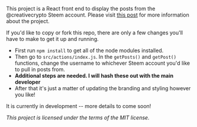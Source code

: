 This project is a React front end to display the posts from the @creativecrypto Steem account. Please visit [this post](https://steemit.com/creativecrypto/@sndbox/announcing-the-creative-crypto-a-journal-for-makers-innovators-and-blockchain-creativity) for more information about the project.

If you'd like to copy or fork this repo, there are only a few changes you'll have to make to get it up and running. 

- First run `npm install` to get all of the node modules installed. 
- Then go to `src/actions/index.js`. In the `getPosts()` and `getPost()` functions, change the username to whichever Steem account you'd like to pull in posts from.
- **Additional steps are needed. I will hash these out with the main developer**
- After that it's just a matter of updating the branding and styling however you like!

It is currently in development -- more details to come soon!

_This project is licensed under the terms of the MIT license._
